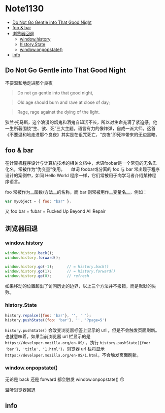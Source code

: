 # Note1130

<!-- MarkdownTOC -->

- [Do Not Go Gentle into That Good Night](#do-not-go-gentle-into-that-good-night)
- [foo & bar](#foo--bar)
- [浏览器回退](#浏览器回退)
    + [window.history](#windowhistory)
    + [history.State](#historystate)
    + [window.onpopstate\(\)](#windowonpopstate)
- [info](#info)

<!-- /MarkdownTOC -->

## Do Not Go Gentle into That Good Night

不要温和地走进那个良夜

>Do not go gentle into that good night,

>Old age should burn and rave at close of day;

>Rage, rage against the dying of the light.

狄兰·托马斯，这个浪漫的烟鬼和酒鬼自知活不长，所以对生命充满了紧迫感。他一生所著围绕“生、欲、死”三大主题。语言有力的像炸弹，自成一派大师。这首《不要温和地走进那个良夜》其实是在诅咒死亡，“良夜”即死神带来的无边黑暗。

## foo & bar

在计算机程序设计与计算机技术的相关文档中，术语foobar是一个常见的无名氏化名，常被作为“伪变量”使用。
    单词 foobar或分离的 foo 与 bar 常出现于程序设计的案例中，如同 Hello World 程序一样，它们常被用于向学习者介绍某种程序语言。

foo 常被作为__函数/方法__的名称，而 bar 则常被用作__变量名__，例如：

```js
var myObject = { foo: "bar" };
```

又 foo bar = fubar = Fucked Up Beyond All Repair



## 浏览器回退

### window.history

```js
window.history.back();
window.history.forward();

window.history.go(-1);      // = history.back()
window.history.go(1);       // = history.forward()
window.history.go(0);       // refresh
```

如果移动的位置超出了访问历史的边界，以上三个方法并不报错，而是默默的失败。

### history.State

```js
history.repalce({foo: 'bar'}, '', ' ');
history.pushState({foo: 'bar'}, '', '?page=5')
```

`history.pushState()` 会改变浏览器标签上显示的 url ，但是不会触发页面刷新。也就意味着，如果当前浏览器 url 栏显示的是 `https://developer.mozilla.org/en-US/` ，执行 `history.pushState({foo: 'bar'}, 'title', '1.html')`，浏览器 url 栏将显示 `https://developer.mozilla.org/en-US/1.html`，不会触发页面刷新。

### window.onpopstate()

无论是 back 还是 forward 都会触发 window.onpopstate() :kissing:

监听浏览器回退

## info